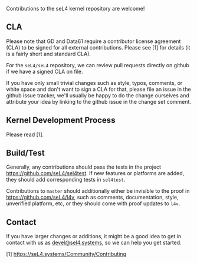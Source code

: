 <!--
  Copyright 2017, Data61
  Commonwealth Scientific and Industrial Research Organisation (CSIRO)
  ABN 41 687 119 230.

  This software may be distributed and modified according to the terms of
  the GNU General Public License version 2. Note that NO WARRANTY is provided.
  See "LICENSE_GPLv2.txt" for details.

  @TAG(DATA61_GPL)
-->

Contributions to the seL4 kernel repository are welcome!


## CLA

Please note that GD and Data61 require a contributor license agreement (CLA)
to be signed for all external contributions. Please see
[1] for details (it is a fairly short
and standard CLA).

For the `seL4/seL4` repository, we can review pull requests directly on
github if we have a signed CLA on file.

If you have only small trivial changes such as style, typos, comments, or
white space and don't want to sign a CLA for that, please file an issue in
the github issue tracker, we'll usually be happy to do the change ourselves
and attribute your idea by linking to the github issue in the change set
comment.


## Kernel Development Process

Please read [1].


## Build/Test

Generally, any contributions should pass the tests in the project
https://github.com/seL4/sel4test. If new features or platforms are added,
they should add corresponding tests in `sel4test`.

Contributions to `master` should additionally either be invisible to the
proof in https://github.com/seL4/l4v, such as comments, documentation, style,
unverified platform, etc, or they should come with proof updates to `l4v`.


## Contact

If you have larger changes or additions, it might be a good idea to get in
contact with us as <devel@sel4.systems>, so we can help you get started.

[1] https://seL4.systems/Community/Contributing

